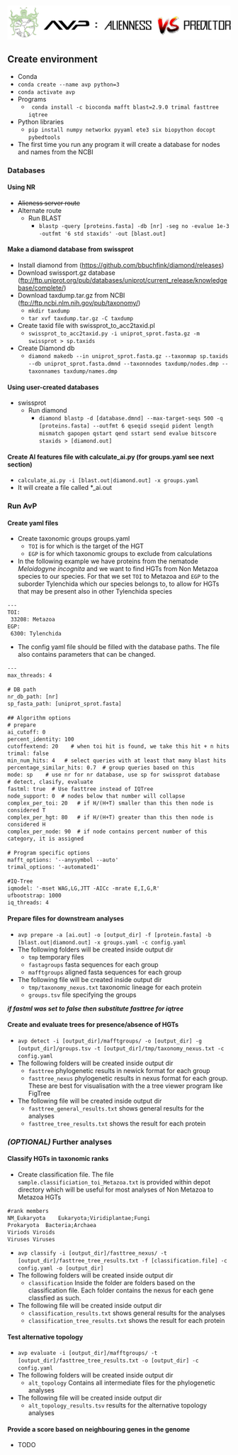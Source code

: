 ![Logo](assets/avp_logo.png)

## Create environment
- Conda
 - ```conda create --name avp python=3```
 - ```conda activate avp```
- Programs
  - ``` conda install -c bioconda mafft blast=2.9.0 trimal fasttree iqtree```
- Python libraries
  - ```pip install numpy networkx pyyaml ete3 six biopython docopt pybedtools```
- The first time you run any program it will create a database for nodes and names from the NCBI


### Databases

#### Using NR
- ~~Alieness server route~~
- Alternate route
  - Run BLAST
    - ```blastp -query [proteins.fasta] -db [nr] -seg no -evalue 1e-3 -outfmt '6 std staxids' -out [blast.out]```

#### Make a diamond database from swissprot
- Install diamond from (https://github.com/bbuchfink/diamond/releases)
- Download swissport.gz database (ftp://ftp.uniprot.org/pub/databases/uniprot/current_release/knowledgebase/complete/)
- Download taxdump.tar.gz from NCBI (ftp://ftp.ncbi.nlm.nih.gov/pub/taxonomy/)
  - ```mkdir taxdump```
  - ```tar xvf taxdump.tar.gz -C taxdump```
- Create taxid file with swissprot_to_acc2taxid.pl
  - ```swissprot_to_acc2taxid.py -i uniprot_sprot.fasta.gz -m swissprot > sp.taxids```
- Create Diamond db
  - ```diamond makedb --in uniprot_sprot.fasta.gz --taxonmap sp.taxids --db uniprot_sprot.fasta.dmnd --taxonnodes taxdump/nodes.dmp --taxonnames taxdump/names.dmp```


#### Using user-created databases
- swissprot
  - Run diamond
    - ```diamond blastp -d [database.dmnd] --max-target-seqs 500 -q [proteins.fasta] --outfmt 6 qseqid sseqid pident length mismatch gapopen qstart qend sstart send evalue bitscore staxids > [diamond.out]```

#### Create AI features file with calculate_ai.py (for groups.yaml see next section)
- ```calculate_ai.py -i [blast.out|diamond.out] -x groups.yaml```
- It will create a file called \*\_ai.out

### Run AvP

#### Create yaml files
- Create taxonomic groups groups.yaml
  - ```TOI``` is for which is the target of the HGT
  - ```EGP``` is for which taxonomic groups to exclude from calculations
- In the following example we have proteins from the nematode _Meloidogyne incognita_ and we want to find HGTs from Non Metazoa species to our species. For that we set ```TOI``` to Metazoa and ```EGP``` to the suborder Tylenchida which our species belongs to, to allow for HGTs that may be present also in other Tylenchida species

```
---
TOI:
 33208: Metazoa
EGP:
 6300: Tylenchida
```
- The config yaml file should be filled with the database paths. The file also contains parameters that can be changed.

```
---
max_threads: 4

# DB path
nr_db_path: [nr]
sp_fasta_path: [uniprot_sprot.fasta]

## Algorithm options
# prepare
ai_cutoff: 0
percent_identity: 100
cutoffextend: 20    # when toi hit is found, we take this hit + n hits
trimal: false
min_num_hits: 4   # select queries with at least that many blast hits
percentage_similar_hits: 0.7  # group queries based on this
mode: sp    # use nr for nr database, use sp for swissprot database
# detect, clasify, evaluate
fastml: true  # Use fasttree instead of IQTree
node_support: 0  # nodes below that number will collapse
complex_per_toi: 20   # if H/(H+T) smaller than this then node is considered T
complex_per_hgt: 80   # if H/(H+T) greater than this then node is considered H
complex_per_node: 90  # if node contains percent number of this category, it is assigned

# Program specific options
mafft_options: '--anysymbol --auto'
trimal_options: '-automated1'

#IQ-Tree
iqmodel: '-mset WAG,LG,JTT -AICc -mrate E,I,G,R'
ufbootstrap: 1000
iq_threads: 4

```

#### Prepare files for downstream analyses
- ```avp prepare -a [ai.out] -o [output_dir] -f [protein.fasta] -b [blast.out|diamond.out] -x groups.yaml -c config.yaml```
- The following folders will be created inside output dir
  - ```tmp``` temporary files
  - ```fastagroups``` fasta sequences for each group
  - ```mafftgroups``` aligned fasta sequences for each group
- The following file will be created inside output dir
  - ```tmp/taxonomy_nexus.txt``` taxonomic lineage for each protein
  - ```groups.tsv``` file specifying the groups

_**if fastml was set to false then substitute fasttree for iqtree**_

#### Create and evaluate trees for presence/absence of HGTs
- ```avp detect -i [output_dir]/mafftgroups/ -o [output_dir] -g [output_dir]/groups.tsv -t [output_dir]/tmp/taxonomy_nexus.txt -c config.yaml```
- The following folders will be created inside output dir
  - ```fasttree``` phylogenetic results in newick format for each group
  - ```fasttree_nexus``` phylogenetic results in nexus format for each group. These are best for visualisation with the a tree viewer program like FigTree
- The following file will be created inside output dir
  - ```fasttree_general_results.txt``` shows general results for the analyses
  - ```fasttree_tree_results.txt``` shows the result for each protein

### *(OPTIONAL)* Further analyses

#### Classify HGTs in taxonomic ranks
- Create classification file. The file ```sample.classificiation_toi_Metazoa.txt``` is provided within depot directory which will be useful for most analyses of Non Metazoa to Metazoa HGTs

```
#rank members
NM_Eukaryota	Eukaryota;Viridiplantae;Fungi
Prokaryota	Bacteria;Archaea
Viriods	Viroids
Viruses	Viruses
```
- ```avp classify -i [output_dir]/fasttree_nexus/ -t [output_dir]/fasttree_tree_results.txt -f [classification.file] -c config.yaml -o [output_dir]```
- The following folders will be created inside output dir
  - ```classification``` Inside the folder are folders based on the classification file. Each folder contains the nexus for each gene classfied as such.
- The following file will be created inside output dir
  - ```classification_results.txt``` shows general results for the analyses
  - ```classification_tree_results.txt``` shows the result for each protein

#### Test alternative topology
- ```avp evaluate -i [output_dir]/mafftgroups/ -t [output_dir]/fasttree_tree_results.txt -o [output_dir] -c config.yaml```
- The following folders will be created inside output dir
  - ```alt_topology``` Contains all intermediate files for the phylogenetic analyses
- The following file will be created inside output dir
  - ```alt_topology_results.tsv``` results for the alternative topology analyses

#### Provide a score based on neighbouring genes in the genome
- TODO
